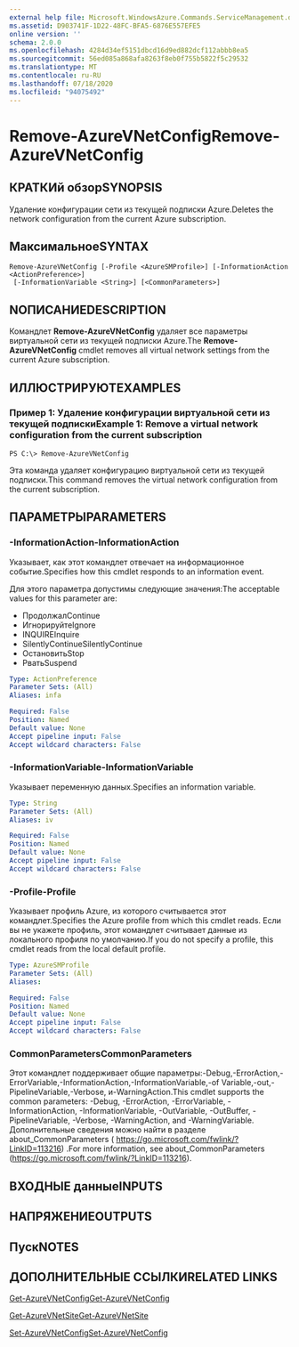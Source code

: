 ```yaml
---
external help file: Microsoft.WindowsAzure.Commands.ServiceManagement.dll-Help.xml
ms.assetid: D903741F-1D22-48FC-BFA5-6876E557EFE5
online version: ''
schema: 2.0.0
ms.openlocfilehash: 4284d34ef5151dbcd16d9ed882dcf112abbb8ea5
ms.sourcegitcommit: 56ed085a868afa8263f8eb0f755b5822f5c29532
ms.translationtype: MT
ms.contentlocale: ru-RU
ms.lasthandoff: 07/18/2020
ms.locfileid: "94075492"
---
```

# <span data-ttu-id="11624-101">Remove-AzureVNetConfig</span><span class="sxs-lookup"><span data-stu-id="11624-101">Remove-AzureVNetConfig</span></span>

## <span data-ttu-id="11624-102">КРАТКИй обзор</span><span class="sxs-lookup"><span data-stu-id="11624-102">SYNOPSIS</span></span>
<span data-ttu-id="11624-103">Удаление конфигурации сети из текущей подписки Azure.</span><span class="sxs-lookup"><span data-stu-id="11624-103">Deletes the network configuration from the current Azure subscription.</span></span>

## <span data-ttu-id="11624-104">Максимальное</span><span class="sxs-lookup"><span data-stu-id="11624-104">SYNTAX</span></span>

```
Remove-AzureVNetConfig [-Profile <AzureSMProfile>] [-InformationAction <ActionPreference>]
 [-InformationVariable <String>] [<CommonParameters>]
```

## <span data-ttu-id="11624-105">NОПИСАНИЕ</span><span class="sxs-lookup"><span data-stu-id="11624-105">DESCRIPTION</span></span>
<span data-ttu-id="11624-106">Командлет **Remove-AzureVNetConfig** удаляет все параметры виртуальной сети из текущей подписки Azure.</span><span class="sxs-lookup"><span data-stu-id="11624-106">The **Remove-AzureVNetConfig** cmdlet removes all virtual network settings from the current Azure subscription.</span></span>

## <span data-ttu-id="11624-107">ИЛЛЮСТРИРУЮТ</span><span class="sxs-lookup"><span data-stu-id="11624-107">EXAMPLES</span></span>

### <span data-ttu-id="11624-108">Пример 1: Удаление конфигурации виртуальной сети из текущей подписки</span><span class="sxs-lookup"><span data-stu-id="11624-108">Example 1: Remove a virtual network configuration from the current subscription</span></span>
```
PS C:\> Remove-AzureVNetConfig
```

<span data-ttu-id="11624-109">Эта команда удаляет конфигурацию виртуальной сети из текущей подписки.</span><span class="sxs-lookup"><span data-stu-id="11624-109">This command removes the virtual network configuration from the current subscription.</span></span>

## <span data-ttu-id="11624-110">ПАРАМЕТРЫ</span><span class="sxs-lookup"><span data-stu-id="11624-110">PARAMETERS</span></span>

### <span data-ttu-id="11624-111">-InformationAction</span><span class="sxs-lookup"><span data-stu-id="11624-111">-InformationAction</span></span>
<span data-ttu-id="11624-112">Указывает, как этот командлет отвечает на информационное событие.</span><span class="sxs-lookup"><span data-stu-id="11624-112">Specifies how this cmdlet responds to an information event.</span></span>

<span data-ttu-id="11624-113">Для этого параметра допустимы следующие значения:</span><span class="sxs-lookup"><span data-stu-id="11624-113">The acceptable values for this parameter are:</span></span>

- <span data-ttu-id="11624-114">Продолжал</span><span class="sxs-lookup"><span data-stu-id="11624-114">Continue</span></span>
- <span data-ttu-id="11624-115">Игнорируйте</span><span class="sxs-lookup"><span data-stu-id="11624-115">Ignore</span></span>
- <span data-ttu-id="11624-116">INQUIRE</span><span class="sxs-lookup"><span data-stu-id="11624-116">Inquire</span></span>
- <span data-ttu-id="11624-117">SilentlyContinue</span><span class="sxs-lookup"><span data-stu-id="11624-117">SilentlyContinue</span></span>
- <span data-ttu-id="11624-118">Остановить</span><span class="sxs-lookup"><span data-stu-id="11624-118">Stop</span></span>
- <span data-ttu-id="11624-119">Рвать</span><span class="sxs-lookup"><span data-stu-id="11624-119">Suspend</span></span>

```yaml
Type: ActionPreference
Parameter Sets: (All)
Aliases: infa

Required: False
Position: Named
Default value: None
Accept pipeline input: False
Accept wildcard characters: False
```

### <span data-ttu-id="11624-120">-InformationVariable</span><span class="sxs-lookup"><span data-stu-id="11624-120">-InformationVariable</span></span>
<span data-ttu-id="11624-121">Указывает переменную данных.</span><span class="sxs-lookup"><span data-stu-id="11624-121">Specifies an information variable.</span></span>

```yaml
Type: String
Parameter Sets: (All)
Aliases: iv

Required: False
Position: Named
Default value: None
Accept pipeline input: False
Accept wildcard characters: False
```

### <span data-ttu-id="11624-122">-Profile</span><span class="sxs-lookup"><span data-stu-id="11624-122">-Profile</span></span>
<span data-ttu-id="11624-123">Указывает профиль Azure, из которого считывается этот командлет.</span><span class="sxs-lookup"><span data-stu-id="11624-123">Specifies the Azure profile from which this cmdlet reads.</span></span>
<span data-ttu-id="11624-124">Если вы не укажете профиль, этот командлет считывает данные из локального профиля по умолчанию.</span><span class="sxs-lookup"><span data-stu-id="11624-124">If you do not specify a profile, this cmdlet reads from the local default profile.</span></span>

```yaml
Type: AzureSMProfile
Parameter Sets: (All)
Aliases: 

Required: False
Position: Named
Default value: None
Accept pipeline input: False
Accept wildcard characters: False
```

### <span data-ttu-id="11624-125">CommonParameters</span><span class="sxs-lookup"><span data-stu-id="11624-125">CommonParameters</span></span>
<span data-ttu-id="11624-126">Этот командлет поддерживает общие параметры:-Debug,-ErrorAction,-ErrorVariable,-InformationAction,-InformationVariable,-of Variable,-out,-PipelineVariable,-Verbose, и-WarningAction.</span><span class="sxs-lookup"><span data-stu-id="11624-126">This cmdlet supports the common parameters: -Debug, -ErrorAction, -ErrorVariable, -InformationAction, -InformationVariable, -OutVariable, -OutBuffer, -PipelineVariable, -Verbose, -WarningAction, and -WarningVariable.</span></span> <span data-ttu-id="11624-127">Дополнительные сведения можно найти в разделе about_CommonParameters ( https://go.microsoft.com/fwlink/?LinkID=113216) .</span><span class="sxs-lookup"><span data-stu-id="11624-127">For more information, see about_CommonParameters (https://go.microsoft.com/fwlink/?LinkID=113216).</span></span>

## <span data-ttu-id="11624-128">ВХОДНЫЕ данные</span><span class="sxs-lookup"><span data-stu-id="11624-128">INPUTS</span></span>

## <span data-ttu-id="11624-129">НАПРЯЖЕНИЕ</span><span class="sxs-lookup"><span data-stu-id="11624-129">OUTPUTS</span></span>

## <span data-ttu-id="11624-130">Пуск</span><span class="sxs-lookup"><span data-stu-id="11624-130">NOTES</span></span>

## <span data-ttu-id="11624-131">ДОПОЛНИТЕЛЬНЫЕ ССЫЛКИ</span><span class="sxs-lookup"><span data-stu-id="11624-131">RELATED LINKS</span></span>

[<span data-ttu-id="11624-132">Get-AzureVNetConfig</span><span class="sxs-lookup"><span data-stu-id="11624-132">Get-AzureVNetConfig</span></span>](./Get-AzureVNetConfig.md)

[<span data-ttu-id="11624-133">Get-AzureVNetSite</span><span class="sxs-lookup"><span data-stu-id="11624-133">Get-AzureVNetSite</span></span>](./Get-AzureVNetSite.md)

[<span data-ttu-id="11624-134">Set-AzureVNetConfig</span><span class="sxs-lookup"><span data-stu-id="11624-134">Set-AzureVNetConfig</span></span>](./Set-AzureVNetConfig.md)



